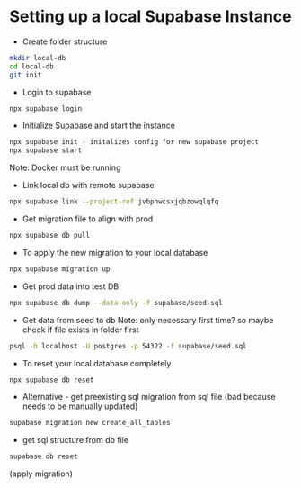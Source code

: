 # Setting up a local Supabase Instance

* Create folder structure

```bash
mkdir local-db
cd local-db
git init
```

* Login to supabase

```bash
npx supabase login
```

* Initialize Supabase and start the instance

```bash
npx supabase init - initalizes config for new supabase project 
npx supabase start
```

Note: Docker must be running

* Link local db with remote supabase

```bash
npx supabase link --project-ref jvbphwcsxjqbzowqlqfq
```

* Get migration file to align with prod

```bash
npx supabase db pull
```

* To apply the new migration to your local database

```bash
npx supabase migration up
```

* Get prod data into test DB

```bash 
npx supabase db dump --data-only -f supabase/seed.sql
```

* Get data from seed to db
Note: only necessary first time? so maybe check if file exists in folder first

```bash
psql -h localhost -U postgres -p 54322 -f supabase/seed.sql
```

* To reset your local database completely

```bash 
npx supabase db reset
```

* Alternative - get preexisting sql migration from sql file (bad because needs to be manually updated)

```bash
supabase migration new create_all_tables
```

* get sql structure from db file

```bash
supabase db reset
```

(apply migration)
